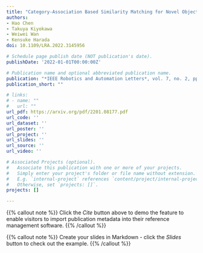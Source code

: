 ```yaml
---
title: "Category-Association Based Similarity Matching for Novel Object Pick-and-Place Task"
authors:
- Hao Chen
- Takuya Kiyokawa
- Weiwei Wan
- Kensuke Harada
doi: 10.1109/LRA.2022.3145956

# Schedule page publish date (NOT publication's date).
publishDate: '2022-01-01T00:00:00Z'

# Publication name and optional abbreviated publication name.
publication: "*IEEE Robotics and Automation Letters*, vol. 7, no. 2, pp. 2961-2968, 2022"
publication_short: ""

# links:
# - name: ""
#   url: ""
url_pdf: https://arxiv.org/pdf/2201.08177.pdf
url_code: ''
url_dataset: ''
url_poster: ''
url_project: ''
url_slides: ''
url_source: ''
url_video: ''

# Associated Projects (optional).
#   Associate this publication with one or more of your projects.
#   Simply enter your project's folder or file name without extension.
#   E.g. `internal-project` references `content/project/internal-project/index.md`.
#   Otherwise, set `projects: []`.
projects: []

---
```


{{% callout note %}}
Click the *Cite* button above to demo the feature to enable visitors to import publication metadata into their reference management software.
{{% /callout %}}

{{% callout note %}}
Create your slides in Markdown - click the *Slides* button to check out the example.
{{% /callout %}}
